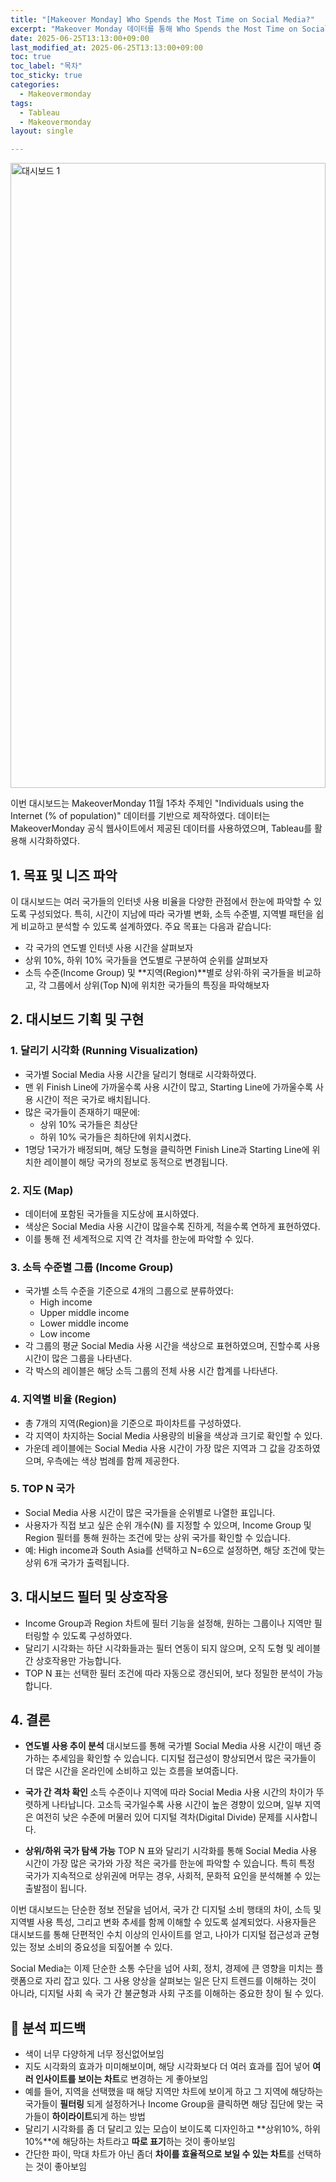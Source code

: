 ```yaml
---
title: "[Makeover Monday] Who Spends the Most Time on Social Media?"
excerpt: "Makeover Monday 데이터를 통해 Who Spends the Most Time on Social Media? 대시보드 만들기②"
date: 2025-06-25T13:13:00+09:00
last_modified_at: 2025-06-25T13:13:00+09:00
toc: true
toc_label: "목차"
toc_sticky: true
categories:
  - Makeovermonday
tags:
  - Tableau
  - Makeovermonday
layout: single

---
```

<!-- 업데이트된 Minimal Mistakes 테마 breakpoint 맞춤 반응형 CSS -->
<!-- 수정된 코드: 큰 화면은 원래대로, 노트북만 가로휠 방지 -->
<style>
/* 큰 화면 (800px 이상) - 데스크톱/큰 모니터 (원래대로) */
@media (min-width: 800px) {
  #vizResponsive { 
    height: 1000px !important; 
  }
}

/* 중간 화면 (720px ~ 799px) - 노트북 (가로휠 방지) */
@media (min-width: 720px) and (max-width: 799px) {
  #vizResponsive { 
    height: 700px !important; 
    width: 100% !important;
    max-width: 100% !important;
    overflow-x: hidden !important;
  }
  #vizResponsive .tableauViz {
    transform: scale(0.95) !important;
    transform-origin: top left !important;
  }
}

/* 작은 화면 (600px ~ 719px) - 태블릿 */
@media (min-width: 600px) and (max-width: 719px) {
  #vizResponsive { 
    height: 550px !important;
    width: 100% !important;
    max-width: 100% !important;
    overflow-x: hidden !important;
  }
  #vizResponsive .tableauViz {
    transform: scale(0.9) !important;
    transform-origin: top left !important;
  }
}

/* 모바일 (600px 미만) - 스마트폰 */
@media (max-width: 599px) {
  #vizResponsive { 
    height: 400px !important;
    width: 100% !important;
    max-width: 100% !important;
    overflow-x: hidden !important;
  }
  #vizResponsive .tableauViz {
    transform: scale(0.85) !important;
    transform-origin: top left !important;
  }
}
</style>

<!-- Tableau 대시보드 임베드 -->
<div class="tableauPlaceholder" id="vizResponsive"
     style="position: relative; width: 100%; height: 700px; margin: 1em 0;">
  <noscript>
    <a href="#">
      <img alt="대시보드 1"
           src="https://public.tableau.com/static/images/Ai/WhoSpendstheMostTimeonSocialMediamakeovermonday/1/1_rss.png"
           style="border: none; width: 100%; height: 100%; object-fit: contain;" />
    </a>
  </noscript>
  <object class="tableauViz"
          style="position: absolute; top: 0; left: 0; width: 100%; height: 100%;">
    <param name="host_url" value="https%3A%2F%2Fpublic.tableau.com%2F" />
    <param name="embed_code_version" value="3" />
    <param name="site_root" value="" />
    <param name="name" value="WhoSpendstheMostTimeonSocialMediamakeovermonday/1" />
    <param name="tabs" value="no" />
    <param name="toolbar" value="yes" />
    <param name="static_image" value="https://public.tableau.com/static/images/Ai/WhoSpendstheMostTimeonSocialMediamakeovermonday/1/1_rss.png" />
    <param name="animate_transition" value="yes" />
    <param name="display_static_image" value="yes" />
    <param name="display_spinner" value="yes" />
    <param name="display_overlay" value="yes" />
    <param name="display_count" value="yes" />
    <param name="language" value="ko-KR" />
  </object>
</div>

<script type="text/javascript">
  window.addEventListener('DOMContentLoaded', function () {
    var divElement = document.getElementById('vizResponsive');
    var vizElement = divElement.getElementsByTagName('object')[0];
    if (vizElement) {
      var scriptElement = document.createElement('script');
      scriptElement.src = 'https://public.tableau.com/javascripts/api/viz_v1.js';
      vizElement.parentNode.insertBefore(scriptElement, vizElement);
    }
  });
</script>

이번 대시보드는 MakeoverMonday 11월 1주차 주제인 "Individuals using the Internet (% of population)" 데이터를 기반으로 제작하였다.
데이터는 MakeoverMonday 공식 웹사이트에서 제공된 데이터를 사용하였으며, Tableau를 활용해 시각화하였다.

## 1. 목표 및 니즈 파악

이 대시보드는 여러 국가들의 인터넷 사용 비율을 다양한 관점에서 한눈에 파악할 수 있도록 구성되었다.
특히, 시간이 지남에 따라 국가별 변화, 소득 수준별, 지역별 패턴을 쉽게 비교하고 분석할 수 있도록 설계하였다.
주요 목표는 다음과 같습니다:

- 각 국가의 연도별 인터넷 사용 시간을 살펴보자
- 상위 10%, 하위 10% 국가들을 연도별로 구분하여 순위를 살펴보자
- 소득 수준(Income Group) 및 **지역(Region)**별로 상위·하위 국가들을 비교하고, 각 그룹에서 상위(Top N)에 위치한 국가들의 특징을 파악해보자

## 2. 대시보드 기획 및 구현
### 1. 달리기 시각화 (Running Visualization)
- 국가별 Social Media 사용 시간을 달리기 형태로 시각화하였다.
- 맨 위 Finish Line에 가까울수록 사용 시간이 많고, Starting Line에 가까울수록 사용 시간이 적은 국가로 배치됩니다.
- 많은 국가들이 존재하기 때문에:
  - 상위 10% 국가들은 최상단
  - 하위 10% 국가들은 최하단에 위치시켰다.
- 1명당 1국가가 배정되며, 해당 도형을 클릭하면 Finish Line과 Starting Line에 위치한 레이블이 해당 국가의 정보로 동적으로 변경됩니다.

### 2. 지도 (Map)
- 데이터에 포함된 국가들을 지도상에 표시하였다.
- 색상은 Social Media 사용 시간이 많을수록 진하게, 적을수록 연하게 표현하였다.
- 이를 통해 전 세계적으로 지역 간 격차를 한눈에 파악할 수 있다.

### 3. 소득 수준별 그룹 (Income Group)
- 국가별 소득 수준을 기준으로 4개의 그룹으로 분류하였다:
  - High income
  - Upper middle income
  - Lower middle income
  - Low income
- 각 그룹의 평균 Social Media 사용 시간을 색상으로 표현하였으며, 진할수록 사용 시간이 많은 그룹을 나타낸다.
- 각 박스의 레이블은 해당 소득 그룹의 전체 사용 시간 합계를 나타낸다.

### 4. 지역별 비율 (Region)
- 총 7개의 지역(Region)을 기준으로 파이차트를 구성하였다.
- 각 지역이 차지하는 Social Media 사용량의 비율을 색상과 크기로 확인할 수 있다.
- 가운데 레이블에는 Social Media 사용 시간이 가장 많은 지역과 그 값을 강조하였으며, 우측에는 색상 범례를 함께 제공한다.

### 5. TOP N 국가
- Social Media 사용 시간이 많은 국가들을 순위별로 나열한 표입니다.
- 사용자가 직접 보고 싶은 순위 개수(N) 를 지정할 수 있으며, Income Group 및 Region 필터를 통해 원하는 조건에 맞는 상위 국가를 확인할 수 있습니다.
- 예: High income과 South Asia를 선택하고 N=6으로 설정하면, 해당 조건에 맞는 상위 6개 국가가 출력됩니다.

## 3. 대시보드 필터 및 상호작용
- Income Group과 Region 차트에 필터 기능을 설정해, 원하는 그룹이나 지역만 필터링할 수 있도록 구성하였다.
- 달리기 시각화는 하단 시각화들과는 필터 연동이 되지 않으며, 오직 도형 및 레이블 간 상호작용만 가능합니다.
- TOP N 표는 선택한 필터 조건에 따라 자동으로 갱신되어, 보다 정밀한 분석이 가능합니다.

## 4. 결론
- **연도별 사용 추이 분석**
대시보드를 통해 국가별 Social Media 사용 시간이 매년 증가하는 추세임을 확인할 수 있습니다. 디지털 접근성이 향상되면서 많은 국가들이 더 많은 시간을 온라인에 소비하고 있는 흐름을 보여줍니다.

- **국가 간 격차 확인**
소득 수준이나 지역에 따라 Social Media 사용 시간의 차이가 뚜렷하게 나타납니다. 고소득 국가일수록 사용 시간이 높은 경향이 있으며, 일부 지역은 여전히 낮은 수준에 머물러 있어 디지털 격차(Digital Divide) 문제를 시사합니다.

- **상위/하위 국가 탐색 가능**
TOP N 표와 달리기 시각화를 통해 Social Media 사용 시간이 가장 많은 국가와 가장 적은 국가를 한눈에 파악할 수 있습니다.
특히 특정 국가가 지속적으로 상위권에 머무는 경우, 사회적, 문화적 요인을 분석해볼 수 있는 출발점이 됩니다.

이번 대시보드는 단순한 정보 전달을 넘어서, 국가 간 디지털 소비 행태의 차이, 소득 및 지역별 사용 특성, 그리고 변화 추세를 함께 이해할 수 있도록 설계되었다.
사용자들은 대시보드를 통해 단편적인 수치 이상의 인사이트를 얻고, 나아가 디지털 접근성과 균형 있는 정보 소비의 중요성을 되짚어볼 수 있다.

Social Media는 이제 단순한 소통 수단을 넘어 사회, 정치, 경제에 큰 영향을 미치는 플랫폼으로 자리 잡고 있다.
그 사용 양상을 살펴보는 일은 단지 트렌드를 이해하는 것이 아니라, 디지털 사회 속 국가 간 불균형과 사회 구조를 이해하는 중요한 창이 될 수 있다.

## 💬 분석 피드백

- 색이 너무 다양하게 너무 정신없어보임
- 지도 시각화의 효과가 미미해보이며, 해당 시각화보다 더 여러 효과를 집어 넣어 **여러 인사이트를 보이는 차트**로 변경하는 게 좋아보임
- 예를 들어, 지역을 선택했을 때 해당 지역만 차트에 보이게 하고 그 지역에 해당하는 국가들이 **필터링** 되게 설정하거나 Income Group을 클릭하면 해당 집단에 맞는 국가들이 **하이라이트**되게 하는 방법
- 달리기 시각화를 좀 더 달리고 있는 모습이 보이도록 디자인하고 **상위10%, 하위 10%**에 해당하는 차트라고 **따로 표기**하는 것이 좋아보임
- 간단한 파이, 막대 차트가 아닌 좀더 **차이를 효율적으로 보일 수 있는 차트**를 선택하는 것이 좋아보임

<!-- <div class='tableauPlaceholder' id='viz1750651696925' style='position: relative'><noscript><a href='#'><img alt='대시보드 1 ' src='https:&#47;&#47;public.tableau.com&#47;static&#47;images&#47;Ai&#47;AidWorkerSecurityIncidentsmakeovermonday&#47;1&#47;1_rss.png' style='border: none' /></a></noscript><object class='tableauViz'  style='display:none;'><param name='host_url' value='https%3A%2F%2Fpublic.tableau.com%2F' /> <param name='embed_code_version' value='3' /> <param name='site_root' value='' /><param name='name' value='AidWorkerSecurityIncidentsmakeovermonday&#47;1' /><param name='tabs' value='no' /><param name='toolbar' value='yes' /><param name='static_image' value='https:&#47;&#47;public.tableau.com&#47;static&#47;images&#47;Ai&#47;AidWorkerSecurityIncidentsmakeovermonday&#47;1&#47;1.png' /> <param name='animate_transition' value='yes' /><param name='display_static_image' value='yes' /><param name='display_spinner' value='yes' /><param name='display_overlay' value='yes' /><param name='display_count' value='yes' /><param name='language' value='ko-KR' /></object></div>                <script type='text/javascript'>                    var divElement = document.getElementById('viz1750651696925');                    var vizElement = divElement.getElementsByTagName('object')[0];                    if ( divElement.offsetWidth > 800 ) { vizElement.style.width='100%';vizElement.style.height=(divElement.offsetWidth*0.75)+'px';} else if ( divElement.offsetWidth > 500 ) { vizElement.style.width='100%';vizElement.style.height=(divElement.offsetWidth*0.75)+'px';} else { vizElement.style.width='100%';vizElement.style.height='3577px';}                     var scriptElement = document.createElement('script');                    scriptElement.src = 'https://public.tableau.com/javascripts/api/viz_v1.js';                    vizElement.parentNode.insertBefore(scriptElement, vizElement);                </script> -->